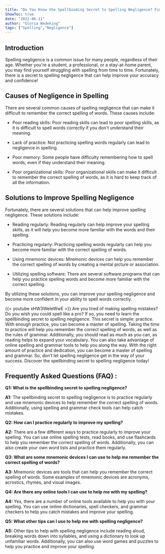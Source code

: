 ```yaml
---
title: "Do You Know the Spellbinding Secret to Spelling Negligence? Find Out Now!"
ShowToc: true 
date: "2022-06-11"
author: "Gloria Wedeking" 
tags: ["Spelling","Negligence"]
---
```

## Introduction

Spelling negligence is a common issue for many people, regardless of their age. Whether you're a student, a professional, or a stay-at-home parent, you may find yourself struggling with spelling from time to time. Fortunately, there is a secret to spelling negligence that can help improve your accuracy and confidence!

## Causes of Negligence in Spelling

There are several common causes of spelling negligence that can make it difficult to remember the correct spelling of words. These causes include:

- Poor reading skills: Poor reading skills can lead to poor spelling skills, as it is difficult to spell words correctly if you don't understand their meaning.

- Lack of practice: Not practicing spelling words regularly can lead to negligence in spelling.

- Poor memory: Some people have difficulty remembering how to spell words, even if they understand their meaning.

- Poor organizational skills: Poor organizational skills can make it difficult to remember the correct spelling of words, as it is hard to keep track of all the information.

## Solutions to Improve Spelling Negligence

Fortunately, there are several solutions that can help improve spelling negligence. These solutions include:

- Reading regularly: Reading regularly can help improve your spelling skills, as it will help you become more familiar with the words and their spelling.

- Practicing regularly: Practicing spelling words regularly can help you become more familiar with the correct spelling of words.

- Using mnemonic devices: Mnemonic devices can help you remember the correct spelling of words by creating a mental picture or association.

- Utilizing spelling software: There are several software programs that can help you practice spelling words and become more familiar with the correct spelling.

By utilizing these solutions, you can improve your spelling negligence and become more confident in your ability to spell words correctly.

{{< youtube xHW3WeIeWwE >}} 
Are you tired of making spelling mistakes? Do you wish you could spell like a pro? If so, you need to learn the spellbinding secret to spelling negligence. This secret is simple: practice. With enough practice, you can become a master of spelling. Taking the time to practice will help you remember the correct spelling of words, as well as the rules of grammar. Additionally, you should read as much as you can, as reading helps to expand your vocabulary. You can also take advantage of online spelling and grammar tools to help you along the way. With the right amount of practice and dedication, you can become a master of spelling and grammar. So, don’t let spelling negligence get in the way of your success. Discover the spellbinding secret to spelling negligence today!

## Frequently Asked Questions (FAQ) :
**Q1: What is the spellbinding secret to spelling negligence?**

**A1:** The spellbinding secret to spelling negligence is to practice regularly and use mnemonic devices to help remember the correct spelling of words. Additionally, using spelling and grammar check tools can help catch mistakes. 

**Q2: How can I practice regularly to improve my spelling?**

**A2:** There are a few different ways to practice regularly to improve your spelling. You can use online spelling tests, read books, and use flashcards to help you remember the correct spelling of words. Additionally, you can also create your own word lists and practice them regularly. 

**Q3: What are some mnemonic devices I can use to help me remember the correct spelling of words?**

**A3:** Mnemonic devices are tools that can help you remember the correct spelling of words. Some examples of mnemonic devices are acronyms, acrostics, rhymes, and visual images. 

**Q4: Are there any online tools I can use to help me with my spelling?**

**A4:** Yes, there are a number of online tools available to help you with your spelling. You can use online dictionaries, spell checkers, and grammar checkers to help you catch mistakes and improve your spelling. 

**Q5: What other tips can I use to help me with spelling negligence?**

**A5:** Other tips to help with spelling negligence include reading aloud, breaking words down into syllables, and using a dictionary to look up unfamiliar words. Additionally, you can also use word games and puzzles to help you practice and improve your spelling.






